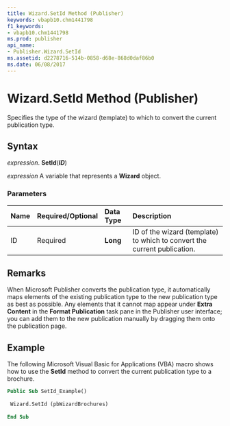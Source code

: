 ```yaml
---
title: Wizard.SetId Method (Publisher)
keywords: vbapb10.chm1441798
f1_keywords:
- vbapb10.chm1441798
ms.prod: publisher
api_name:
- Publisher.Wizard.SetId
ms.assetid: d2278716-514b-0858-d68e-868d0daf86b0
ms.date: 06/08/2017
---
```



# Wizard.SetId Method (Publisher)

Specifies the type of the wizard (template) to which to convert the current publication type.


## Syntax

 _expression_. **SetId**(**_ID_**)

 _expression_ A variable that represents a  **Wizard** object.


### Parameters



|**Name**|**Required/Optional**|**Data Type**|**Description**|
|:-----|:-----|:-----|:-----|
|ID|Required| **Long**|ID of the wizard (template) to which to convert the current publication.|

## Remarks

When Microsoft Publisher converts the publication type, it automatically maps elements of the existing publication type to the new publication type as best as possible. Any elements that it cannot map appear under  **Extra Content** in the **Format Publication** task pane in the Publisher user interface; you can add them to the new publication manually by dragging them onto the publication page.


## Example

The following Microsoft Visual Basic for Applications (VBA) macro shows how to use the  **SetId** method to convert the current publication type to a brochure.


```vb
Public Sub SetId_Example() 
 
 Wizard.SetId (pbWizardBrochures) 
 
End Sub
```


